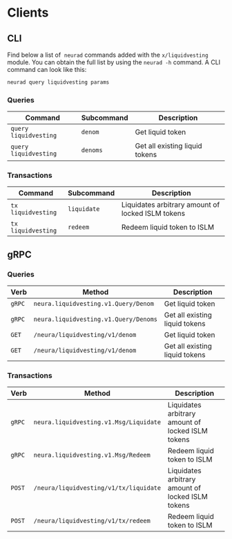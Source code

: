 <!--
order: 6
-->

# Clients

## CLI

Find below a list of  `neurad` commands added with the  `x/liquidvesting` module. You can obtain the full list by using the `neurad -h` command. A CLI command can look like this:

```bash
neurad query liquidvesting params
```

### Queries

| Command                 | Subcommand | Description                    |
|-------------------------|------------|--------------------------------|
| `query` `liquidvesting` | `denom`    | Get liquid token               |
| `query` `liquidvesting` | `denoms`   | Get all existing liquid tokens |

### Transactions

| Command              | Subcommand  | Description                                       |
|----------------------|-------------|---------------------------------------------------|
| `tx` `liquidvesting` | `liquidate` | Liquidates arbitrary amount of locked ISLM tokens |
| `tx` `liquidvesting` | `redeem`    | Redeem liquid token to ISLM                       |

## gRPC

### Queries

| Verb   | Method                              | Description                    |
| ------ |-------------------------------------| ------------------------------ |
| `gRPC` | `neura.liquidvesting.v1.Query/Denom` | Get liquid token               |
| `gRPC` | `neura.liquidvesting.v1.Query/Denoms`| Get all existing liquid tokens |
| `GET`  | `/neura/liquidvesting/v1/denom`      | Get liquid token               |
| `GET`  | `/neura/liquidvesting/v1/denom`      | Get all existing liquid tokens |

### Transactions

| Verb   | Method                                | Description                                       |
|--------|---------------------------------------| ------------------------------------------------- |
| `gRPC` | `neura.liquidvesting.v1.Msg/Liquidate` | Liquidates arbitrary amount of locked ISLM tokens |
| `gRPC` | `neura.liquidvesting.v1.Msg/Redeem`    | Redeem liquid token to ISLM                       |
| `POST` | `/neura/liquidvesting/v1/tx/liquidate` | Liquidates arbitrary amount of locked ISLM tokens |
| `POST` | `/neura/liquidvesting/v1/tx/redeem`    | Redeem liquid token to ISLM                       |
